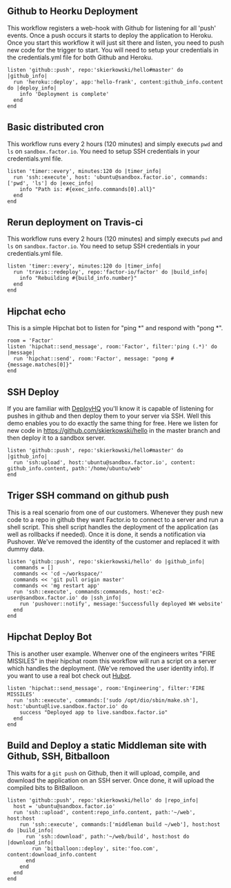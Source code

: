 
## Github to Heorku Deployment
This workflow registers a web-hook with Github for listening for all 'push' events. Once a push occurs it starts to deploy the application to Heroku. Once you start this workflow it will just sit there and listen, you need to push new code for the trigger to start. You will need to setup your credentials in the credentials.yml file for both Github and Heroku.

    listen 'github::push', repo:'skierkowski/hello#master' do |github_info|
      run 'heroku::deploy', app:'hello-frank', content:github_info.content do |deploy_info|
        info 'Deployment is complete'
      end
    end


## Basic distributed cron
This workflow runs every 2 hours (120 minutes) and simply executs `pwd` and `ls` on `sandbox.factor.io`. You need to setup SSH credentials in your credentials.yml file.

    listen 'timer::every', minutes:120 do |timer_info|
      run 'ssh::execute', host: 'ubuntu@sandbox.factor.io', commands: ['pwd', 'ls'] do |exec_info|
        info "Path is: #{exec_info.commands[0].all}"
      end
    end

## Rerun deployment on Travis-ci
This workflow runs every 2 hours (120 minutes) and simply executs `pwd` and `ls` on `sandbox.factor.io`. You need to setup SSH credentials in your credentials.yml file.

    listen 'timer::every', minutes:120 do |timer_info|
      run 'travis::redeploy', repo:'factor-io/factor' do |build_info|
        info "Rebuilding #{build_info.number}"
      end
    end

## Hipchat echo
This is a simple Hipchat bot to listen for "ping *" and respond with "pong *".

    room = 'Factor'
    listen 'hipchat::send_message', room:'Factor', filter:'ping (.*)' do |message|
      run 'hipchat::send', room:'Factor', message: "pong #{message.matches[0]}"
    end

## SSH Deploy
If you are familiar with [DeployHQ](https://www.deployhq.com/) you'll know it is capable of listening for pushes in github and then deploy them to your server via SSH. Well this demo enables you to do exactly the same thing for free. Here we listen for new code in https://github.com/skierkowski/hello in the master branch and then deploy it to a sandbox server.

    listen 'github::push', repo:'skierkowski/hello#master' do |github_info|
      run 'ssh:upload', host:'ubuntu@sandbox.factor.io', content: github_info.content, path:'/home/ubuntu/web'
    end


## Triger SSH command on github push
This is a real scenario from one of our customers. Whenever they push new code to a repo in github they want Factor.io to connect to a server and run a shell script. This shell script handles the deployment of the application (as well as rollbacks if needed). Once it is done, it sends a notification via Pushover. We've removed the identity of the customer and replaced it with dummy data.

    listen 'github::push', repo:'skierkowski/hello' do |github_info|
      commands = []
      commands << 'cd ~/workspace/'
      commands << 'git pull origin master'
      commands << 'mg restart app'
      run 'ssh::execute', commands:commands, host:'ec2-user@sandbox.factor.io' do |ssh_info|
        run 'pushover::notify', message:'Successfully deployed WH website'
      end
    end


## Hipchat Deploy Bot
This is another user example. Whenver one of the engineers writes "FIRE MISSILES" in their hipchat room this workflow will run a script on a server which handles the deployment. (We've removed the user identity info). If you want to use a real bot check out [Hubot](https://hubot.github.com/).

    listen 'hipchat::send_message', room:'Engineering', filter:'FIRE MISSILES'
      run 'ssh::execute', commands:['sudo /opt/dio/sbin/make.sh'], host:'ubuntu@live.sandbox.factor.io' do
        success "Deployed app to live.sandbox.factor.io"
      end
    end

## Build and Deploy a static Middleman site with Github, SSH, Bitballoon
This waits for a `git push` on Github, then it will upload, compile, and download the application on an SSH server. Once done, it will upload the compiled bits to BitBalloon.


    listen 'github::push', repo:'skierkowski/hello' do |repo_info|
      host = 'ubuntu@sandbox.factor.io'
      run 'ssh::upload', content:repo_info.content, path:'~/web', host:host
        run 'ssh::execute', commands:['middleman build ~/web'], host:host do |build_info|
          run 'ssh::download', path:'~/web/build', host:host do |download_info|
            run 'bitballoon::deploy', site:'foo.com', content:download_info.content
          end
        end
      end
    end